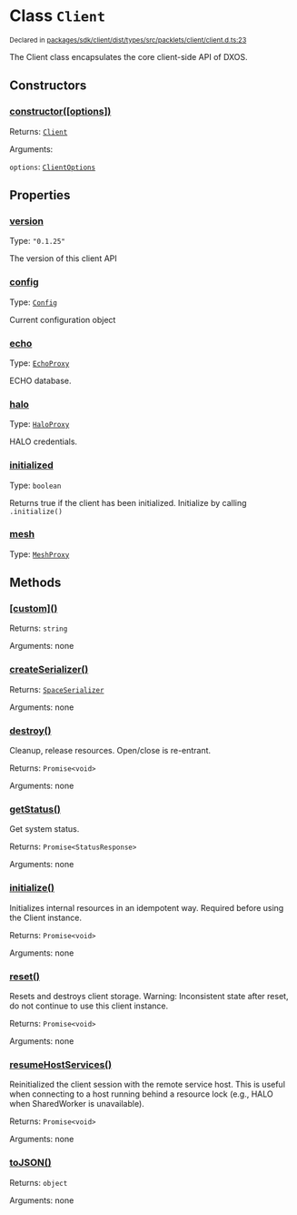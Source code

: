 # Class `Client`
<sub>Declared in [packages/sdk/client/dist/types/src/packlets/client/client.d.ts:23]()</sub>


The Client class encapsulates the core client-side API of DXOS.

## Constructors
### [constructor(\[options\])]()


Returns: <code>[Client](/api/@dxos/react-client/classes/Client)</code>

Arguments: 

`options`: <code>[ClientOptions](/api/@dxos/react-client/types/ClientOptions)</code>

## Properties
### [version]()
Type: <code>"0.1.25"</code>

The version of this client API
### [config]()
Type: <code>[Config](/api/@dxos/react-client/classes/Config)</code>

Current configuration object
### [echo]()
Type: <code>[EchoProxy](/api/@dxos/react-client/classes/EchoProxy)</code>

ECHO database.
### [halo]()
Type: <code>[HaloProxy](/api/@dxos/react-client/classes/HaloProxy)</code>

HALO credentials.
### [initialized]()
Type: <code>boolean</code>

Returns true if the client has been initialized. Initialize by calling  `.initialize()`
### [mesh]()
Type: <code>[MeshProxy](/api/@dxos/react-client/classes/MeshProxy)</code>

## Methods
### [\[custom\]()]()


Returns: <code>string</code>

Arguments: none
### [createSerializer()]()


Returns: <code>[SpaceSerializer](/api/@dxos/react-client/classes/SpaceSerializer)</code>

Arguments: none
### [destroy()]()


Cleanup, release resources.
Open/close is re-entrant.

Returns: <code>Promise&lt;void&gt;</code>

Arguments: none
### [getStatus()]()


Get system status.

Returns: <code>Promise&lt;StatusResponse&gt;</code>

Arguments: none
### [initialize()]()


Initializes internal resources in an idempotent way.
Required before using the Client instance.

Returns: <code>Promise&lt;void&gt;</code>

Arguments: none
### [reset()]()


Resets and destroys client storage.
Warning: Inconsistent state after reset, do not continue to use this client instance.

Returns: <code>Promise&lt;void&gt;</code>

Arguments: none
### [resumeHostServices()]()


Reinitialized the client session with the remote service host.
This is useful when connecting to a host running behind a resource lock
(e.g., HALO when SharedWorker is unavailable).

Returns: <code>Promise&lt;void&gt;</code>

Arguments: none
### [toJSON()]()


Returns: <code>object</code>

Arguments: none